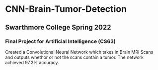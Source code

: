 # CNN-Brain-Tumor-Detection
## Swarthmore College Spring 2022
### Final Project for Artificial Intelligence (CS63)

Created a Convolutional Neural Network which takes in Brain MRI Scans and outputs whethor or not the scans contain a tumor. 
The network achieved 97.2% accuracy. 
